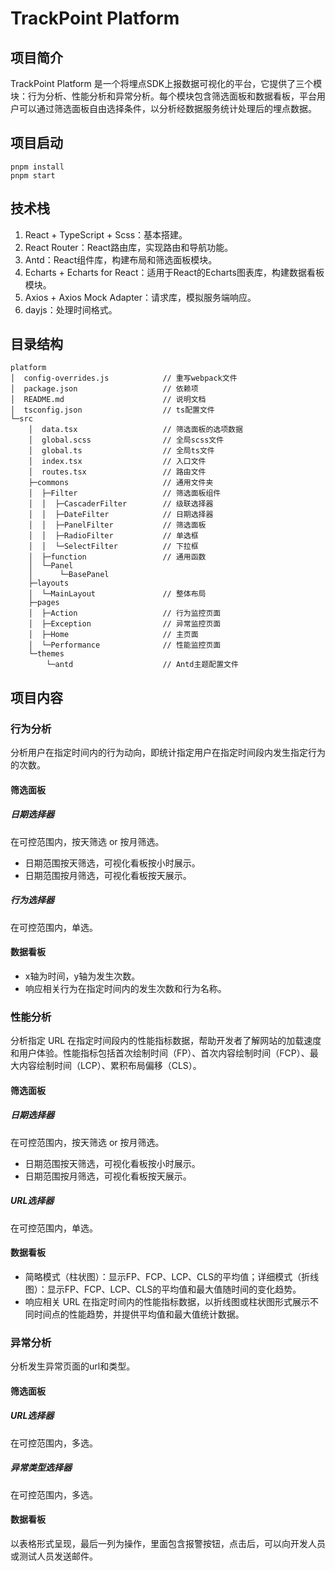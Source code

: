# TrackPoint Platform

## 项目简介

TrackPoint Platform 是一个将埋点SDK上报数据可视化的平台，它提供了三个模块：行为分析、性能分析和异常分析。每个模块包含筛选面板和数据看板，平台用户可以通过筛选面板自由选择条件，以分析经数据服务统计处理后的埋点数据。

## 项目启动

```
pnpm install
pnpm start
```

## 技术栈

1. React + TypeScript + Scss：基本搭建。
2. React Router：React路由库，实现路由和导航功能。
3. Antd：React组件库，构建布局和筛选面板模块。
4. Echarts + Echarts for React：适用于React的Echarts图表库，构建数据看板模块。
5. Axios + Axios Mock Adapter：请求库，模拟服务端响应。
6. dayjs：处理时间格式。

## 目录结构

```
platform
│  config-overrides.js            // 重写webpack文件
│  package.json                   // 依赖项
│  README.md                      // 说明文档
│  tsconfig.json                  // ts配置文件
└─src
    │  data.tsx                   // 筛选面板的选项数据
    │  global.scss                // 全局scss文件
    │  global.ts                  // 全局ts文件
    │  index.tsx                  // 入口文件
    │  routes.tsx                 // 路由文件
    ├─commons                     // 通用文件夹
    │  ├─Filter                   // 筛选面板组件
    │  │  ├─CascaderFilter        // 级联选择器
    │  │  ├─DateFilter            // 日期选择器
    │  │  ├─PanelFilter           // 筛选面板
    │  │  ├─RadioFilter           // 单选框
    │  │  └─SelectFilter          // 下拉框
    │  ├─function                 // 通用函数
    │  └─Panel
    │      └─BasePanel
    ├─layouts
    │  └─MainLayout               // 整体布局
    ├─pages
    │  ├─Action                   // 行为监控页面
    │  ├─Exception                // 异常监控页面
    │  ├─Home                     // 主页面
    │  └─Performance              // 性能监控页面
    └─themes
        └─antd                    // Antd主题配置文件
```

## 项目内容

### 行为分析

分析用户在指定时间内的行为动向，即统计指定用户在指定时间段内发生指定行为的次数。

#### 筛选面板

##### 日期选择器

在可控范围内，按天筛选 or 按月筛选。

- 日期范围按天筛选，可视化看板按小时展示。
- 日期范围按月筛选，可视化看板按天展示。

##### 行为选择器

在可控范围内，单选。

#### 数据看板

- x轴为时间，y轴为发生次数。
- 响应相关行为在指定时间内的发生次数和行为名称。

### 性能分析

分析指定 URL 在指定时间段内的性能指标数据，帮助开发者了解网站的加载速度和用户体验。性能指标包括首次绘制时间（FP）、首次内容绘制时间（FCP）、最大内容绘制时间（LCP）、累积布局偏移（CLS）。

#### 筛选面板

##### 日期选择器

在可控范围内，按天筛选 or 按月筛选。

- 日期范围按天筛选，可视化看板按小时展示。
- 日期范围按月筛选，可视化看板按天展示。

##### URL选择器

在可控范围内，单选。

#### 数据看板

- 简略模式（柱状图）：显示FP、FCP、LCP、CLS的平均值；详细模式（折线图）：显示FP、FCP、LCP、CLS的平均值和最大值随时间的变化趋势。
- 响应相关 URL 在指定时间内的性能指标数据，以折线图或柱状图形式展示不同时间点的性能趋势，并提供平均值和最大值统计数据。

### 异常分析

分析发生异常页面的url和类型。

#### 筛选面板

##### URL选择器

在可控范围内，多选。

##### 异常类型选择器

在可控范围内，多选。

#### 数据看板

以表格形式呈现，最后一列为操作，里面包含报警按钮，点击后，可以向开发人员或测试人员发送邮件。
